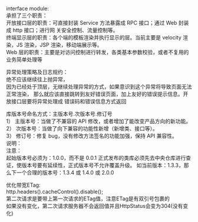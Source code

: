 interface module:  
承担了三个职责：  
开放接口层的职责：可直接封装 Service 方法暴露成 RPC 接口；通过 Web 封装成 http 接口；进行网
关安全控制、流量控制等。       
终端显示层的职责：各个端的模板渲染并执行显示的层。当前主要是 velocity 渲染，JS 渲染，JSP
渲染，移动端展示等。     
Web 层的职责：主要是对访问控制进行转发，各类基本参数校验，或者不复用的业务简单处理等


异常处理策略及日志规约：  
绝不应该继续往上抛异常，  
因为已经处于顶层，无继续处理异常的方式，如果意识到这个异常将导致页面无法正常渲染，
那么就应该直接跳转到友好错误页面，加上友好的错误提示信息。开放接口层要将异常处理成
错误码和错误信息方式返回


库版本号命名方式：主版本号.次版本号.修订号    
1） 主版本号：当做了不兼容的 API 修改，或者增加了能改变产品方向的新功能。    
2） 次版本号：当做了向下兼容的功能性新增（新增类、接口等）。    
3） 修订号：修复 bug，没有修改方法签名的功能加强，保持 API 兼容性。    
说明：    
注意：    
起始版本号必须为：1.0.0，而不是 0.0.1 正式发布的类库必须先去中央仓库进行查证，使版本号要有延续性，正式版本号不允许覆盖升级。
如当前版本：1.3.3，那么下一个合理的版本号：1.3.4 或 1.4.0 或 2.0.0



优化带宽ETag:     
http.headers().cacheControl().disable();  
第二次请求是要带上第一次请求的ETag值，注意ETag是有双引号包裹的      
如果没有变化，第二次请求服务器不会返回值并且HttpStatus会变为304(没有变化)    


